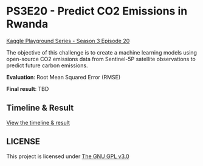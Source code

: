 # PS3E20 - Predict CO2 Emissions in Rwanda
[Kaggle Playground Series - Season 3 Episode 20](https://www.kaggle.com/competitions/playground-series-s3e20)

The objective of this challenge is to create a machine learning models using open-source CO2 emissions data from Sentinel-5P satellite observations to predict future carbon emissions.

**Evaluation**: Root Mean Squared Error (RMSE)

**Final result**: TBD

## Timeline & Result

[View the timeline & result](timeline.md)
                           
## LICENSE
This project is licensed under [The GNU GPL v3.0](LICENSE)